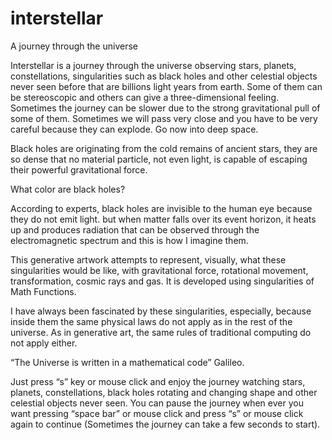 # interstellar
A journey through the universe 

Interstellar is a journey through the universe observing stars, planets, constellations, singularities such as black holes and other celestial objects never seen before that are billions light years from earth. Some of them can be stereoscopic and others can give a three-dimensional feeling. Sometimes the journey can be slower due to the strong gravitational pull of some of them. Sometimes we will pass very close and you have to be very careful because they can explode. Go now into deep space.

Black holes are originating from the cold remains of ancient stars, they are so dense that no material particle, not even light, is capable of escaping their powerful gravitational force.

What color are black holes?

According to experts, black holes are invisible to the human eye because they do not emit light. but when matter falls over its event horizon, it heats up and produces radiation that can be observed through the electromagnetic spectrum and this is how I imagine them.

This generative artwork attempts to represent, visually, what these singularities would be like, with gravitational force, rotational movement, transformation, cosmic rays and gas. It is developed using singularities of Math Functions.

I have always been fascinated by these singularities, especially, because inside them the same physical laws do not apply as in the rest of the universe. As in generative art, the same rules of traditional computing do not apply either.

“The Universe is written in a mathematical code” Galileo.

Just press “s” key or mouse click and enjoy the journey watching stars, planets, constellations, black holes rotating and changing shape and other celestial objects never seen. You can pause the journey when ever you want pressing “space bar” or mouse click and press “s” or mouse click again to continue (Sometimes the journey can take a few seconds to start).
